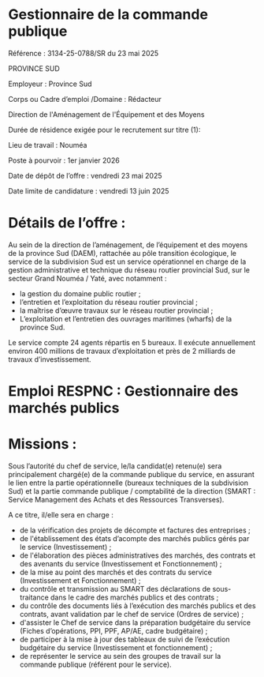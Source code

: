 # Gestionnaire de la commande publique

Référence : 3134-25-0788/SR du 23 mai 2025

PROVINCE SUD

Employeur : Province Sud

Corps ou Cadre d’emploi /Domaine : Rédacteur

Direction de l'Aménagement de l'Équipement et des Moyens

Durée de résidence exigée pour le recrutement sur titre (1):

Lieu de travail : Nouméa

Poste à pourvoir : 1er janvier 2026

Date de dépôt de l’offre : vendredi 23 mai 2025

Date limite de candidature : vendredi 13 juin 2025

# Détails de l’offre :

Au sein de la direction de l’aménagement, de l’équipement et des moyens de la province Sud (DAEM), rattachée au pôle transition écologique, le service de la subdivision Sud est un service opérationnel en charge de la gestion administrative et technique du réseau routier provincial Sud, sur le secteur Grand Nouméa / Yaté, avec notamment :

- la gestion du domaine public routier ;
- l’entretien et l’exploitation du réseau routier provincial ;
- la maîtrise d’œuvre travaux sur le réseau routier provincial ;
- L’exploitation et l’entretien des ouvrages maritimes (wharfs) de la province Sud.

Le service compte 24 agents répartis en 5 bureaux. Il exécute annuellement environ 400 millions de travaux d’exploitation et près de 2 milliards de travaux d’investissement.

# Emploi RESPNC : Gestionnaire des marchés publics

# Missions :

Sous l’autorité du chef de service, le/la candidat(e) retenu(e) sera principalement chargé(e) de la commande publique du service, en assurant le lien entre la partie opérationnelle (bureaux techniques de la subdivision Sud) et la partie commande publique / comptabilité de la direction (SMART : Service Management des Achats et des Ressources Transverses).

A ce titre, il/elle sera en charge :

- de la vérification des projets de décompte et factures des entreprises ;
- de l'établissement des états d’acompte des marchés publics gérés par le service (Investissement) ;
- de l'élaboration des pièces administratives des marchés, des contrats et des avenants du service (Investissement et Fonctionnement) ;
- de la mise au point des marchés et des contrats du service (Investissement et Fonctionnement) ;
- du contrôle et transmission au SMART des déclarations de sous-traitance dans le cadre des marchés publics et des contrats ;
- du contrôle des documents liés à l’exécution des marchés publics et des contrats, avant validation par le chef de service (Ordres de service) ;
- d'assister le Chef de service dans la préparation budgétaire du service (Fiches d’opérations, PPI, PPF, AP/AE, cadre budgétaire) ;
- de participer à la mise à jour des tableaux de suivi de l’exécution budgétaire du service (Investissement et fonctionnement) ;
- de représenter le service au sein des groupes de travail sur la commande publique (référent pour le service).